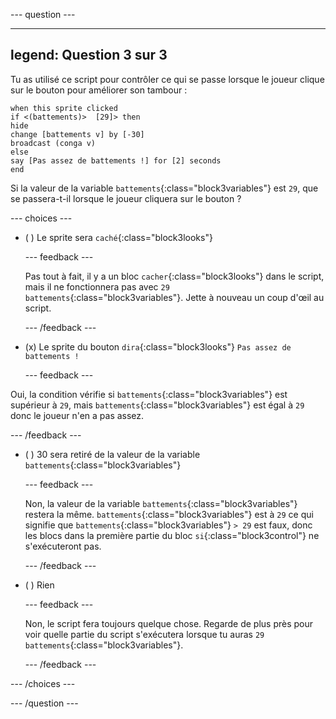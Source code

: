 
--- question ---

---
legend: Question 3 sur 3
---

Tu as utilisé ce script pour contrôler ce qui se passe lorsque le joueur clique sur le bouton pour améliorer son tambour :

```blocks3
when this sprite clicked
if <(battements)>  [29]> then 
hide
change [battements v] by [-30] 
broadcast (conga v) 
else
say [Pas assez de battements !] for [2] seconds 
end
```

Si la valeur de la variable `battements`{:class="block3variables"} est `29`, que se passera-t-il lorsque le joueur cliquera sur le bouton ?

--- choices ---

- ( ) Le sprite sera `caché`{:class="block3looks"}

  --- feedback ---

  Pas tout à fait, il y a un bloc `cacher`{:class="block3looks"} dans le script, mais il ne fonctionnera pas avec `29` `battements`{:class="block3variables"}. Jette à nouveau un coup d'œil au script.

  --- /feedback ---

- (x) Le sprite du bouton `dira`{:class="block3looks"} `Pas assez de battements !`

  --- feedback ---

Oui, la condition vérifie si `battements`{:class="block3variables"} est supérieur à `29`, mais `battements`{:class="block3variables"} est égal à `29` donc le joueur n'en a pas assez.

  --- /feedback ---

- ( ) 30 sera retiré de la valeur de la variable `battements`{:class="block3variables"}

  --- feedback ---

  Non, la valeur de la variable `battements`{:class="block3variables"} restera la même. `battements`{:class="block3variables"} est à `29` ce qui signifie que `battements`{:class="block3variables"} `> 29` est faux, donc les blocs dans la première partie du bloc `si`{:class="block3control"} ne s'exécuteront pas.

  --- /feedback ---

- ( ) Rien

  --- feedback ---

  Non, le script fera toujours quelque chose. Regarde de plus près pour voir quelle partie du script s'exécutera lorsque tu auras `29` `battements`{:class="block3variables"}.

  --- /feedback ---

--- /choices ---

--- /question ---
